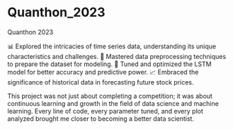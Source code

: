 # Quanthon_2023
Quanthon 2023

📊 Explored the intricacies of time series data, understanding its unique characteristics and challenges. 🧹 Mastered data preprocessing techniques to prepare the dataset for modeling. 🧠 Tuned and optimized the LSTM model for better accuracy and predictive power. 📈 Embraced the significance of historical data in forecasting future stock prices.

This project was not just about completing a competition; it was about continuous learning and growth in the field of data science and machine learning. Every line of code, every parameter tuned, and every plot analyzed brought me closer to becoming a better data scientist.

